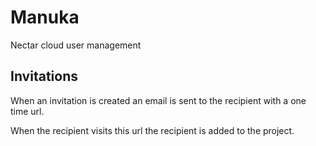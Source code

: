 Manuka
======

Nectar cloud user management


Invitations
-----------

When an invitation is created an email is sent to the recipient with a one time url.

When the recipient visits this url the recipient is added to the project.
